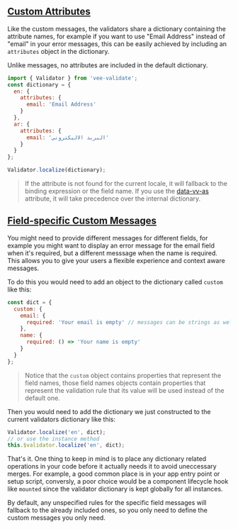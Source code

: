 
## [Custom Attributes](#custom-attributes)

Like the custom messages, the validators share a dictionary containing the attribute names, for example if you want to use "Email Address" instead of "email" in your error messages, this can be easily achieved by including an `attributes` object in the dictionary.

Unlike messages, no attributes are included in the default dictionary. 

```js
import { Validator } from 'vee-validate';
const dictionary = {
  en: {
    attributes: {
      email: 'Email Address'
    }
  },
  ar: {
    attributes: {
      email: 'البريد الاليكتروني'
    }
  }
};

Validator.localize(dictionary);
```

 > If the attribute is not found for the current locale, it will fallback to the binding expression or the field name. If you use the [data-vv-as](localization.html#attributes-data-vv-as) attribute, it will take precedence over the internal dictionary.

## [Field-specific Custom Messages](#field-sepecific-messages)

 You might need to provide different messages for different fields, for example you might want to display an error message for the email field when it's required, but a different messsage when the name is required. This allows you to give your users a flexible experience and context aware messages.

 To do this you would need to add an object to the dictionary called `custom` like this:

```js
const dict = {
  custom: {
    email: {
      required: 'Your email is empty' // messages can be strings as well.
    },
    name: {
      required: () => 'Your name is empty'
    }
  }
};
```

> Notice that the `custom` object contains properties that represent the field names, those field names objects contain properties that represent the validation rule that its value will be used instead of the default one.

Then you would need to add the dictionary we just constructed to the current validators dictionary like this:

```js
Validator.localize('en', dict);
// or use the instance method
this.$validator.localize('en', dict);
```

That's it. One thing to keep in mind is to place any dictionary related operations in your code before it actually needs it to avoid uneccessary merges. For example, a good common place is in your app entry point or setup script, conversly, a poor choice would be a component lifecycle hook like `mounted` since the validator dictionary is kept globally for all instances.

By default, any unspecified rules for the specific field messages will fallback to the already included ones, so you only need to define the custom messages you only need.